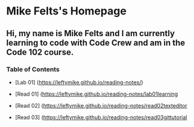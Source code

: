 

# Mike Felts's Homepage

## Hi, my name is Mike Felts and I am currently learning to code with Code Crew and am in the Code 102 course. 

### Table of Contents
- [Lab 01] (https://leftymike.github.io/reading-notes/)
 
- [Read 01] (https://leftymike.github.io/reading-notes/lab01learning

- [Read 02] (https://leftymike.github.io/reading-notes/read02texteditor

- [Read 03] (https://leftymike.github.io/reading-notes/read03gittutorial
